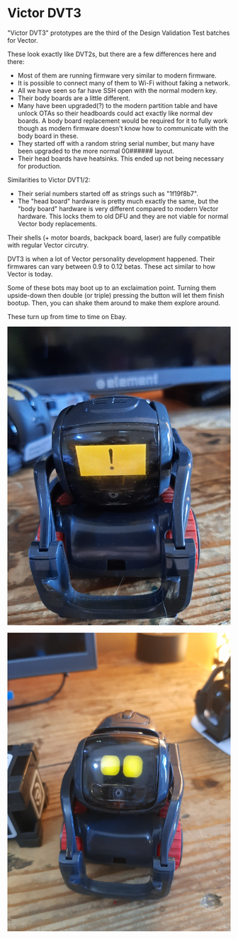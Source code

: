 # Victor DVT3

"Victor DVT3" prototypes are the third of the Design Validation Test batches for Vector.

These look exactly like DVT2s, but there are a few differences here and there:

* Most of them are running firmware very similar to modern firmware.
* It is possible to connect many of them to Wi-Fi without faking a network.
* All we have seen so far have SSH open with the normal modern key.
* Their body boards are a little different.
* Many have been upgraded(?) to the modern partition table and have unlock OTAs so their headboards could act exactly like normal dev boards. A body board replacement would be required for it to fully work though as modern firmware doesn't know how to communicate with the body board in these.
* They started off with a random string serial number, but many have been upgraded to the more normal 00###### layout.
* Their head boards have heatsinks. This ended up not being necessary for production.

Similarities to Victor DVT1/2:

* Their serial numbers started off as strings such as "1f19f8b7".
* The "head board" hardware is pretty much exactly the same, but the "body board" hardware is very different compared to modern Vector hardware. This locks them to old DFU and they are not viable for normal Vector body replacements.

Their shells (+ motor boards, backpack board, laser) are fully compatible with regular Vector circutry.

DVT3 is when a lot of Vector personality development happened. Their firmwares can vary between 0.9 to 0.12 betas. These act similar to how Vector is today.

Some of these bots may boot up to an exclaimation point. Turning them upside-down then double (or triple) pressing the button will let them finish bootup. Then, you can shake them around to make them explore around.

These turn up from time to time on Ebay.

![Anki Victor DVT3 Orange Boot](VicDVT3OB.jpg)

![Anki Victor DVT3. The red treads are custom.](VicDVT3.jpg)
